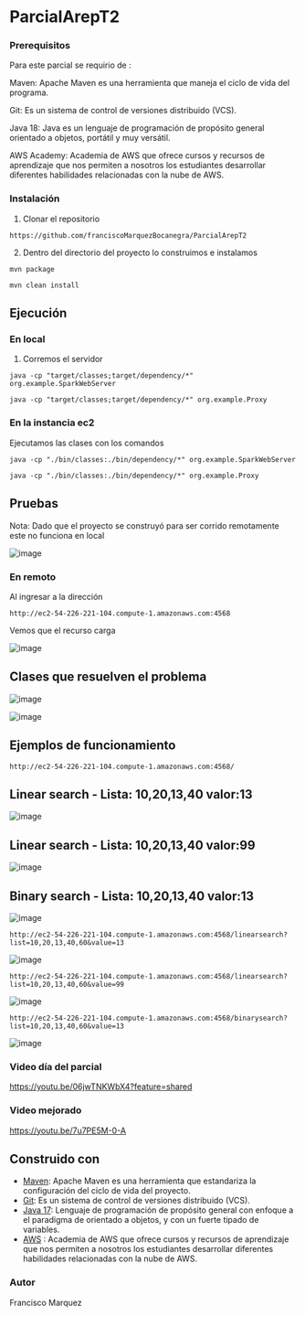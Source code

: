# ParcialArepT2

### Prerequisitos

Para este parcial se requirio de : 


Maven: Apache Maven es una herramienta que maneja el ciclo de vida del programa.



Git: Es un sistema de control de versiones distribuido (VCS).



Java 18: Java es un lenguaje de programación de propósito general orientado a objetos, portátil y muy versátil.

AWS Academy: Academia de AWS que ofrece cursos y recursos de aprendizaje que nos permiten a nosotros los estudiantes desarrollar diferentes habilidades relacionadas con la nube de AWS.


### Instalación

1. Clonar el repositorio

```
https://github.com/franciscoMarquezBocanegra/ParcialArepT2
```

2. Dentro del directorio del proyecto lo construimos e instalamos

```
mvn package
```

```
mvn clean install
```

## Ejecución

### En local

1. Corremos el servidor

```
java -cp "target/classes;target/dependency/*" org.example.SparkWebServer
```

```
java -cp "target/classes;target/dependency/*" org.example.Proxy
```

### En la instancia ec2

Ejecutamos las clases con los comandos

```
java -cp "./bin/classes:./bin/dependency/*" org.example.SparkWebServer
```

```
java -cp "./bin/classes:./bin/dependency/*" org.example.Proxy
```

###

## Pruebas


Nota: Dado que el proyecto se construyó para ser corrido remotamente este no funciona en local

![image](https://github.com/franciscoMarquezBocanegra/ParcialArepT2/assets/98216991/cde38ccd-dd15-41b0-ab9a-847832322178)



### En remoto

Al ingresar a la dirección

```
http://ec2-54-226-221-104.compute-1.amazonaws.com:4568
```

Vemos que el recurso carga

![image](https://github.com/franciscoMarquezBocanegra/ParcialArepT2/assets/98216991/b12f3611-f387-489d-8f9d-7e28a9d1775a)


## Clases que resuelven el problema 


![image](https://github.com/franciscoMarquezBocanegra/ParcialArepT2/assets/98216991/bee4c841-aef0-436f-ae9b-23190da61160)

![image](https://github.com/franciscoMarquezBocanegra/ParcialArepT2/assets/98216991/b9729f99-4039-48d9-a07c-04280102e603)



## Ejemplos de funcionamiento
```
http://ec2-54-226-221-104.compute-1.amazonaws.com:4568/
```
## Linear search - Lista: 10,20,13,40 valor:13

![image](https://github.com/franciscoMarquezBocanegra/ParcialArepT2/assets/98216991/68f36697-d2a8-4eff-bb3a-564fc771c96f)

## Linear search - Lista: 10,20,13,40 valor:99
![image](https://github.com/franciscoMarquezBocanegra/ParcialArepT2/assets/98216991/7a8a4047-86a0-431f-b26a-81dbffbd6e3b)

## Binary search - Lista: 10,20,13,40 valor:13
![image](https://github.com/franciscoMarquezBocanegra/ParcialArepT2/assets/98216991/716e937a-f4b4-476a-9937-ff8c029ae7c5)


```
http://ec2-54-226-221-104.compute-1.amazonaws.com:4568/linearsearch?list=10,20,13,40,60&value=13
```
![image](https://github.com/franciscoMarquezBocanegra/ParcialArepT2/assets/98216991/c76c3a6f-5c25-442e-a90f-ad60d2f1195a)

```
http://ec2-54-226-221-104.compute-1.amazonaws.com:4568/linearsearch?list=10,20,13,40,60&value=99
```
![image](https://github.com/franciscoMarquezBocanegra/ParcialArepT2/assets/98216991/f0e13708-91fb-4134-82ad-fce3484020fb)


```
http://ec2-54-226-221-104.compute-1.amazonaws.com:4568/binarysearch?list=10,20,13,40,60&value=13
```
![image](https://github.com/franciscoMarquezBocanegra/ParcialArepT2/assets/98216991/e11b9235-f8d0-4565-9179-5060f1894db0)




### Video día del parcial

https://youtu.be/06jwTNKWbX4?feature=shared


### Video mejorado

https://youtu.be/7u7PE5M-0-A


## Construido con

* [Maven](https://maven.apache.org/): Apache Maven es una herramienta que estandariza la configuración del ciclo de vida del proyecto.
* [Git](https://rometools.github.io/rome/):  Es un sistema de control de versiones distribuido (VCS).
* [Java 17](https://www.java.com/es/): Lenguaje de programación de propósito general con enfoque a el paradigma de orientado a objetos, y con un fuerte tipado de variables.
* [AWS](https://awsacademy.instructure.com/) : Academia de AWS que ofrece cursos y recursos de aprendizaje que nos permiten a nosotros los estudiantes desarrollar diferentes habilidades relacionadas con la nube de AWS.

### Autor 
Francisco Marquez
